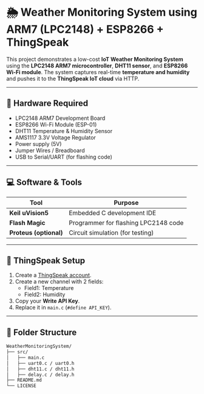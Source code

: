 # 🌦️ Weather Monitoring System using ARM7 (LPC2148) + ESP8266 + ThingSpeak

This project demonstrates a low-cost **IoT Weather Monitoring System** using the **LPC2148 ARM7 microcontroller**, **DHT11 sensor**, and **ESP8266 Wi-Fi module**. The system captures real-time **temperature and humidity** and pushes it to the **ThingSpeak IoT cloud** via HTTP.

---

## 🧰 Hardware Required

- LPC2148 ARM7 Development Board
- ESP8266 Wi-Fi Module (ESP-01)
- DHT11 Temperature & Humidity Sensor
- AMS1117 3.3V Voltage Regulator
- Power supply (5V)
- Jumper Wires / Breadboard
- USB to Serial/UART (for flashing code)

---

## 💻 Software & Tools

| Tool            | Purpose                              |
|-----------------|--------------------------------------|
| **Keil uVision5** | Embedded C development IDE          |
| **Flash Magic**  | Programmer for flashing LPC2148 code |
| **Proteus (optional)** | Circuit simulation (for testing)  |

---

## 🔗 ThingSpeak Setup

1. Create a [ThingSpeak account](https://thingspeak.com).
2. Create a new channel with 2 fields:
   - Field1: Temperature
   - Field2: Humidity
3. Copy your **Write API Key**.
4. Replace it in `main.c` (`#define API_KEY`).

---

## 📂 Folder Structure

```bash
WeatherMonitoringSystem/
├── src/
│   ├── main.c
│   ├── uart0.c / uart0.h
│   ├── dht11.c / dht11.h
│   ├── delay.c / delay.h
├── README.md
└── LICENSE
